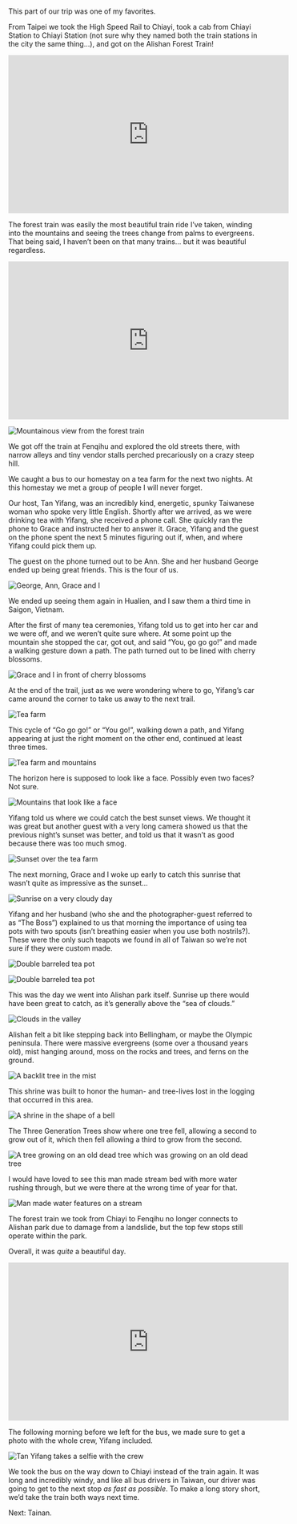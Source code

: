 # 

This part of our trip was one of my favorites.

From Taipei we took the High Speed Rail to Chiayi, took a cab from Chiayi Station to Chiayi Station (not sure why they named both the train stations in the city the same thing…), and got on the Alishan Forest Train!

<iframe width="560" height="315" src="https://www.youtube.com/embed/354UNTAM6Q4" title="YouTube video player" frameborder="0" allow="accelerometer; autoplay; clipboard-write; encrypted-media; gyroscope; picture-in-picture; web-share" allowfullscreen></iframe>

The forest train was easily the most beautiful train ride I’ve taken, winding into the mountains and seeing the trees change from palms to evergreens. That being said, I haven’t been on that many trains… but it was beautiful regardless.

<iframe width="560" height="315" src="https://www.youtube.com/embed/crvotzedQW8" title="YouTube video player" frameborder="0" allow="accelerometer; autoplay; clipboard-write; encrypted-media; gyroscope; picture-in-picture; web-share" allowfullscreen></iframe>

![Mountainous view from the forest train](2023-02-22_trainview.JPG)

We got off the train at Fenqihu and explored the old streets there, with narrow alleys and tiny vendor stalls perched precariously on a crazy steep hill.

We caught a bus to our homestay on a tea farm for the next two nights. At this homestay we met a group of people I will never forget. 

Our host, Tan Yifang, was an incredibly kind, energetic, spunky Taiwanese woman who spoke very little English. Shortly after we arrived, as we were drinking tea with Yifang, she received a phone call. She quickly ran the phone to Grace and instructed her to answer it. Grace, Yifang and the guest on the phone spent the next 5 minutes figuring out if, when, and where Yifang could pick them up. 

The guest on the phone turned out to be Ann. She and her husband George ended up being great friends. This is the four of us.

![George, Ann, Grace and I](2023-02-22_friends.JPG)

We ended up seeing them again in Hualien, and I saw them a third time in Saigon, Vietnam.

After the first of many tea ceremonies, Yifang told us to get into her car and we were off, and we weren’t quite sure where. At some point up the mountain she stopped the car, got out, and said “You, go go go!” and made a walking gesture down a path. The path turned out to be lined with cherry blossoms.

![Grace and I in front of cherry blossoms](2023-02-22_sakura.JPG)

At the end of the trail, just as we were wondering where to go, Yifang’s car came around the corner to take us away to the next trail.

![Tea farm](2023-02-22_teafarm1.JPG)

This cycle of “Go go go!” or “You go!”, walking down a path, and Yifang appearing at just the right moment on the other end, continued at least three times.

![Tea farm and mountains](2023-02-22_teafarm2.JPG)

The horizon here is supposed to look like a face. Possibly even two faces? Not sure.

![Mountains that look like a face](2023-02-22_facemtn.JPG)

Yifang told us where we could catch the best sunset views. We thought it was great but another guest with a very long camera showed us that the previous night’s sunset was better, and told us that it wasn’t as good because there was too much smog.

![Sunset over the tea farm](2023-02-22_sunset.JPG)

The next morning, Grace and I woke up early to catch this sunrise that wasn’t quite as impressive as the sunset…

![Sunrise on a very cloudy day](2023-02-22_sunrise.JPG)

Yifang and her husband (who she and the photographer-guest referred to as “The Boss”) explained to us that morning the importance of using tea pots with two spouts (isn’t breathing easier when you use both nostrils?). These were the only such teapots we found in all of Taiwan so we’re not sure if they were custom made.

![Double barreled tea pot](2023-02-22_teapots1.JPG)

![Double barreled tea pot](2023-02-22_teapots2.JPG)

This was the day we went into Alishan park itself. Sunrise up there would have been great to catch, as it’s generally above the “sea of clouds.”

![Clouds in the valley](2023-02-22_valleyclouds.JPG)

Alishan felt a bit like stepping back into Bellingham, or maybe the Olympic peninsula. There were massive evergreens (some over a thousand years old), mist hanging around, moss on the rocks and trees, and ferns on the ground.

![A backlit tree in the mist](2023-02-22_mistree.JPG)

This shrine was built to honor the human- and tree-lives lost in the logging that occurred in this area.

![A shrine in the shape of a bell](2023-02-22_bellshrine.JPG)

The Three Generation Trees show where one tree fell, allowing a second to grow out of it, which then fell allowing a third to grow from the second.

![A tree growing on an old dead tree which was growing on an old dead tree](2023-02-22_3gentrees.JPG)

I would have loved to see this man made stream bed with more water rushing through, but we were there at the wrong time of year for that.

![Man made water features on a stream](2023-02-22_stream.JPG)

The forest train we took from Chiayi to Fenqihu no longer connects to Alishan park due to damage from a landslide, but the top few stops still operate within the park.

Overall, it was _quite_ a beautiful day.

<iframe width="560" height="315" src="https://www.youtube.com/embed/be8KMLmF2hQ" title="YouTube video player" frameborder="0" allow="accelerometer; autoplay; clipboard-write; encrypted-media; gyroscope; picture-in-picture; web-share" allowfullscreen></iframe>

The following morning before we left for the bus, we made sure to get a photo with the whole crew, Yifang included.

![Tan Yifang takes a selfie with the crew](2023-02-22_yifang.JPG)

We took the bus on the way down to Chiayi instead of the train again. It was long and incredibly windy, and like all bus drivers in Taiwan, our driver was going to get to the next stop _as fast as possible_. To make a long story short, we’d take the train both ways next time.

Next: Tainan.

